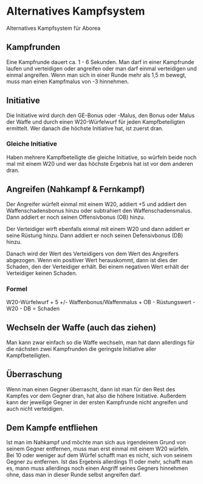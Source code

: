 # Alternatives Kampfsystem

Alternatives Kampfsystem für Aborea

## Kampfrunden

Eine Kampfrunde dauert ca. 1 - 6 Sekunden. Man darf in einer Kampfrunde laufen und verteidigen oder angreifen oder man darf einmal verteidigen und einmal angreifen. Wenn man sich in einer Runde mehr als 1,5 m bewegt, muss man einen Kampfmalus von -3 hinnehmen.

## Initiative

Die Initiative wird durch den GE-Bonus oder -Malus, den Bonus oder Malus der Waffe und durch einen W20-Würfelwurf für jeden Kampfbeteiligten ermittelt. Wer danach die höchste Initiative hat, ist zuerst dran.

### Gleiche Initiative

Haben mehrere Kampfbeteiligte die gleiche Initiative, so würfeln beide noch mal mit einem W20 und wer das höchste Ergebnis hat ist vor dem anderen dran.

## Angreifen \(Nahkampf & Fernkampf\)

Der Angreifer würfelt einmal mit einem W20, addiert +5 und addiert den Waffenschadensbonus hinzu oder subtrahiert den Waffenschadensmalus. Dann addiert er noch seinen Offensivbonus \(OB\) hinzu.

Der Verteidiger wirft ebenfalls einmal mit einem W20 und dann addiert er seine Rüstung hinzu. Dann addiert er noch seinen Defensivbonus \(DB\) hinzu.

Danach wird der Wert des Verteidigers von dem Wert des Angreifers abgezogen. Wenn ein positiver Wert herauskommt, dann ist dies der Schaden, den der Verteidiger erhält. Bei einem negativen Wert erhält der Verteidiger keinen Schaden.

### Formel

W20-Würfelwurf + 5 +/- Waffenbonus/Waffenmalus + OB - Rüstungswert - W20 - DB = Schaden

## Wechseln der Waffe \(auch das ziehen\)

Man kann zwar einfach so die Waffe wechseln, man hat dann allerdings für die nächsten zwei Kampfrunden die geringste Initiative aller Kampfbeteiligten.

## Überraschung

Wenn man einen Gegner überrascht, dann ist man für den Rest des Kampfes vor dem Gegner dran, hat also die höhere Initiative. Außerdem kann der jeweilige Gegner in der ersten Kampfrunde nicht angreifen und auch nicht verteidigen.

## Dem Kampfe entfliehen

Ist man im Nahkampf und möchte man sich aus irgendeinem Grund von seinem Gegner entfernen, muss man erst einmal mit einem W20 würfeln. Bei 10 oder weniger auf dem Würfel schafft man es nicht, sich von seinem Gegner zu entfernen. Ist das Ergebnis allerdings 11 oder mehr, schafft man es, mann muss allerdings noch einen Angriff seines Gegners hinnehmen ohne, dass man in dieser Runde selbst angreifen darf.

